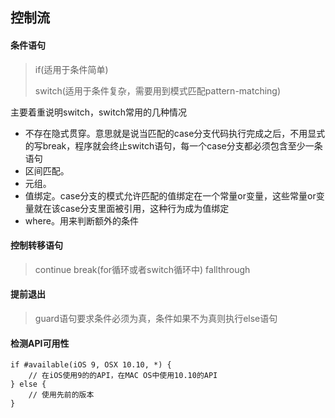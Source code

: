 ## 控制流

#### 条件语句

> if(适用于条件简单)
> 
> switch(适用于条件复杂，需要用到模式匹配pattern-matching)

主要着重说明switch，switch常用的几种情况

* 不存在隐式贯穿。意思就是说当匹配的case分支代码执行完成之后，不用显式的写break，程序就会终止switch语句，每一个case分支都必须包含至少一条语句
* 区间匹配。
* 元组。
* 值绑定。case分支的模式允许匹配的值绑定在一个常量or变量，这些常量or变量就在该case分支里面被引用，这种行为成为值绑定
* where。用来判断额外的条件

#### 控制转移语句

> continue
> break(for循环或者switch循环中)
> fallthrough

#### 提前退出

> guard语句要求条件必须为真，条件如果不为真则执行else语句

#### 检测API可用性

```
if #available(iOS 9, OSX 10.10, *) {
	// 在iOS使用9的的API，在MAC OS中使用10.10的API
} else {
	// 使用先前的版本
}
```
